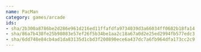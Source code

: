 ```yaml
---
name: PacMan
category: games/arcade
ids:
- sha/2b300a8786be2d286e961d216ed11ffafdfa9734039d3a66034ff0682b18fa14
- sha/86a7b438fe25b98083e57ef26f5b34be1aa2c18a67a0d2e25ed2994fb577edc3
- sha/6dd748e84cb4ad1da83135d1cbd3f200890ece6a437dc7a6fb964dfa173cc2c9
---
```

